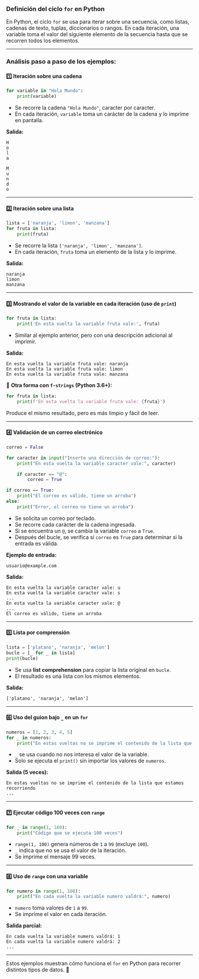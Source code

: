 ### Definición del ciclo `for` en Python

En Python, el ciclo `for` se usa para iterar sobre una secuencia, como listas, cadenas de texto, tuplas, diccionarios o rangos. En cada iteración, una variable toma el valor del siguiente elemento de la secuencia hasta que se recorren todos los elementos.

---

### Análisis paso a paso de los ejemplos:

#### 1️⃣ **Iteración sobre una cadena**

```python
for variable in "Hola Mundo":
    print(variable)
```

- Se recorre la cadena `"Hola Mundo"`, caracter por caracter.
- En cada iteración, `variable` toma un carácter de la cadena y lo imprime en pantalla.

**Salida:**

```
H
o
l
a
 
M
u
n
d
o
```

---

#### 2️⃣ **Iteración sobre una lista**

```python
lista = ['naranja', 'limon', 'manzana']
for fruta in lista:
    print(fruta)
```

- Se recorre la lista `['naranja', 'limon', 'manzana']`.
- En cada iteración, `fruta` toma un elemento de la lista y lo imprime.

**Salida:**

```
naranja
limon
manzana
```

---

#### 3️⃣ **Mostrando el valor de la variable en cada iteración (uso de `print`)**

```python
for fruta in lista:
    print('En esta vuelta la variable fruta vale:', fruta)
```

- Similar al ejemplo anterior, pero con una descripción adicional al imprimir.

**Salida:**

```
En esta vuelta la variable fruta vale: naranja
En esta vuelta la variable fruta vale: limon
En esta vuelta la variable fruta vale: manzana
```

🔹 **Otra forma con `f-strings` (Python 3.6+):**

```python
for fruta in lista:
    print(f'En esta vuelta la variable fruta vale: {fruta}')
```

Produce el mismo resultado, pero es más limpio y fácil de leer.

---

#### 4️⃣ **Validación de un correo electrónico**

```python
correo = False

for caracter in input("Inserte una dirección de correo:"):
    print("En esta vuelta la variable caracter vale:", caracter)

    if caracter == "@":
        correo = True

if correo == True:
    print("El correo es válido, tiene un arroba")
else:
    print("Error, el correo no tiene un arroba")
```

- Se solicita un correo por teclado.
- Se recorre cada carácter de la cadena ingresada.
- Si se encuentra un `@`, se cambia la variable `correo` a `True`.
- Después del bucle, se verifica si `correo` es `True` para determinar si la entrada es válida.

**Ejemplo de entrada:**

```
usuario@example.com
```

**Salida:**

```
En esta vuelta la variable caracter vale: u
En esta vuelta la variable caracter vale: s
...
En esta vuelta la variable caracter vale: @
...
El correo es válido, tiene un arroba
```

---

#### 5️⃣ **Lista por comprensión**

```python
lista = ['platano', 'naranja', 'melon']
bucle = [_ for _ in lista]
print(bucle)
```

- Se usa **list comprehension** para copiar la lista original en `bucle`.
- El resultado es una lista con los mismos elementos.

**Salida:**

```
['platano', 'naranja', 'melon']
```

---

#### 6️⃣ **Uso del guion bajo `_` en un `for`**

```python
numeros = [1, 2, 3, 4, 5]
for _ in numeros:
    print("En estas vueltas no se imprime el contenido de la lista que estamos recorriendo")
```

- `_` se usa cuando no nos interesa el valor de la variable.
- Solo se ejecuta el `print()` sin importar los valores de `numeros`.

**Salida (5 veces):**

```
En estas vueltas no se imprime el contenido de la lista que estamos recorriendo
...
```

---

#### 7️⃣ **Ejecutar código 100 veces con `range`**

```python
for _ in range(1, 100):
    print("Código que se ejecuta 100 veces")
```

- `range(1, 100)` genera números de `1` a `99` (excluye `100`).
- `_` indica que no se usa el valor de la iteración.
- Se imprime el mensaje 99 veces.

---

#### 8️⃣ **Uso de `range` con una variable**

```python
for numero in range(1, 100):
    print("En cada vuelta la variable numero valdrá:", numero)
```

- `numero` toma valores de `1` a `99`.
- Se imprime el valor en cada iteración.

**Salida parcial:**

```
En cada vuelta la variable numero valdrá: 1
En cada vuelta la variable numero valdrá: 2
...
```

---

Estos ejemplos muestran cómo funciona el `for` en Python para recorrer distintos tipos de datos. 🚀